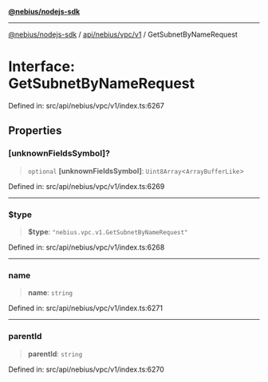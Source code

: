 [**@nebius/nodejs-sdk**](../../../../../README.md)

***

[@nebius/nodejs-sdk](../../../../../README.md) / [api/nebius/vpc/v1](../README.md) / GetSubnetByNameRequest

# Interface: GetSubnetByNameRequest

Defined in: src/api/nebius/vpc/v1/index.ts:6267

## Properties

### \[unknownFieldsSymbol\]?

> `optional` **\[unknownFieldsSymbol\]**: `Uint8Array`\<`ArrayBufferLike`\>

Defined in: src/api/nebius/vpc/v1/index.ts:6269

***

### $type

> **$type**: `"nebius.vpc.v1.GetSubnetByNameRequest"`

Defined in: src/api/nebius/vpc/v1/index.ts:6268

***

### name

> **name**: `string`

Defined in: src/api/nebius/vpc/v1/index.ts:6271

***

### parentId

> **parentId**: `string`

Defined in: src/api/nebius/vpc/v1/index.ts:6270
